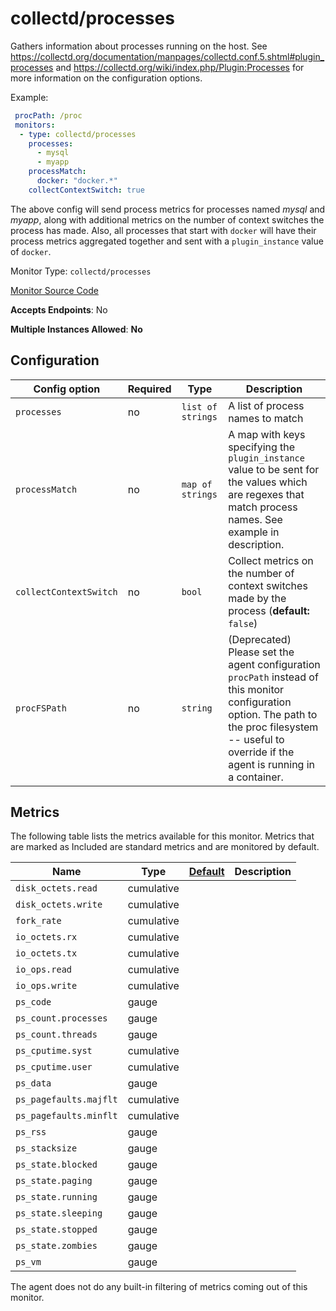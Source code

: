 <!--- GENERATED BY gomplate from scripts/docs/monitor-page.md.tmpl --->

# collectd/processes

Gathers information about processes running on
the host.  See
https://collectd.org/documentation/manpages/collectd.conf.5.shtml#plugin_processes
and https://collectd.org/wiki/index.php/Plugin:Processes for more
information on the configuration options.

Example:

```yaml
 procPath: /proc
 monitors:
  - type: collectd/processes
    processes:
      - mysql
      - myapp
    processMatch:
      docker: "docker.*"
    collectContextSwitch: true
```

The above config will send process metrics for processes named *mysql* and
*myapp*, along with additional metrics on the number of context switches the
process has made.  Also, all processes that start with `docker` will have
their process metrics aggregated together and sent with a `plugin_instance`
value of `docker`.


Monitor Type: `collectd/processes`

[Monitor Source Code](https://github.com/signalfx/signalfx-agent/tree/master/internal/monitors/collectd/processes)

**Accepts Endpoints**: No

**Multiple Instances Allowed**: **No**

## Configuration

| Config option | Required | Type | Description |
| --- | --- | --- | --- |
| `processes` | no | `list of strings` | A list of process names to match |
| `processMatch` | no | `map of strings` | A map with keys specifying the `plugin_instance` value to be sent for the values which are regexes that match process names.  See example in description. |
| `collectContextSwitch` | no | `bool` | Collect metrics on the number of context switches made by the process (**default:** `false`) |
| `procFSPath` | no | `string` | (Deprecated) Please set the agent configuration `procPath` instead of this monitor configuration option. The path to the proc filesystem -- useful to override if the agent is running in a container. |




## Metrics

The following table lists the metrics available for this monitor. Metrics that are marked as Included are standard metrics and are monitored by default.

| Name | Type | [Default](https://docs.signalfx.com/en/latest/admin-guide/usage.html#about-custom-bundled-and-high-resolution-metrics) | Description |
| ---  | ---  | ---    | ---         |
| `disk_octets.read` | cumulative |  |  |
| `disk_octets.write` | cumulative |  |  |
| `fork_rate` | cumulative |  |  |
| `io_octets.rx` | cumulative |  |  |
| `io_octets.tx` | cumulative |  |  |
| `io_ops.read` | cumulative |  |  |
| `io_ops.write` | cumulative |  |  |
| `ps_code` | gauge |  |  |
| `ps_count.processes` | gauge |  |  |
| `ps_count.threads` | gauge |  |  |
| `ps_cputime.syst` | cumulative |  |  |
| `ps_cputime.user` | cumulative |  |  |
| `ps_data` | gauge |  |  |
| `ps_pagefaults.majflt` | cumulative |  |  |
| `ps_pagefaults.minflt` | cumulative |  |  |
| `ps_rss` | gauge |  |  |
| `ps_stacksize` | gauge |  |  |
| `ps_state.blocked` | gauge |  |  |
| `ps_state.paging` | gauge |  |  |
| `ps_state.running` | gauge |  |  |
| `ps_state.sleeping` | gauge |  |  |
| `ps_state.stopped` | gauge |  |  |
| `ps_state.zombies` | gauge |  |  |
| `ps_vm` | gauge |  |  |


The agent does not do any built-in filtering of metrics coming out of this
monitor.


